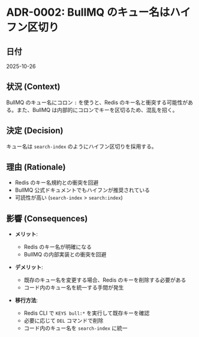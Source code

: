 # ADR-0002: BullMQ のキュー名はハイフン区切り

## 日付
2025-10-26

## 状況 (Context)
BullMQ のキュー名にコロン `:` を使うと、Redis のキー名と衝突する可能性がある。また、BullMQ は内部的にコロンでキーを区切るため、混乱を招く。

## 決定 (Decision)
キュー名は `search-index` のようにハイフン区切りを採用する。

## 理由 (Rationale)
- Redis のキー名規約との衝突を回避
- BullMQ 公式ドキュメントでもハイフンが推奨されている
- 可読性が高い (`search-index` > `search:index`)

## 影響 (Consequences)
- **メリット**:
  - Redis のキー名が明確になる
  - BullMQ の内部実装との衝突を回避

- **デメリット**:
  - 既存のキュー名を変更する場合、Redis のキーを削除する必要がある
  - コード内のキュー名を統一する手間が発生

- **移行方法**:
  - Redis CLI で `KEYS bull:*` を実行して既存キーを確認
  - 必要に応じて `DEL` コマンドで削除
  - コード内のキュー名を `search-index` に統一
